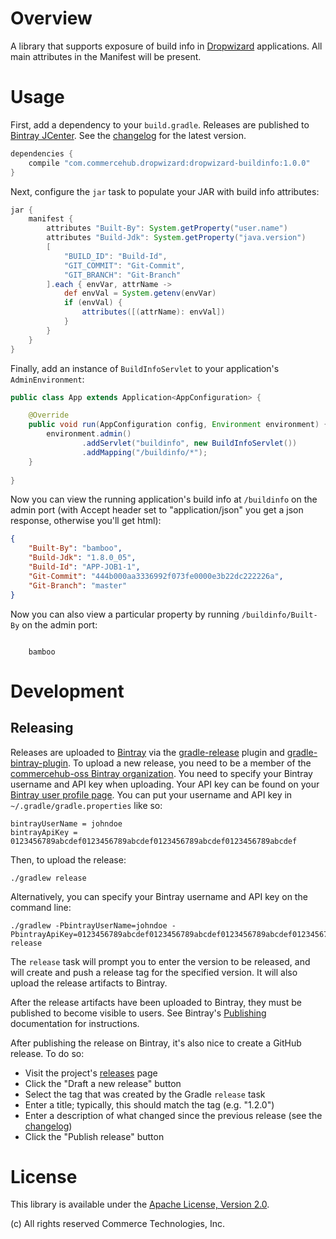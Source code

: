 # Overview

A library that supports exposure of build info in [Dropwizard](http://dropwizard.io/) applications. All main attributes in the Manifest will be present.

# Usage

First, add a dependency to your `build.gradle`.  Releases are published to
[Bintray JCenter](https://bintray.com/bintray/jcenter).  See the [changelog](CHANGES.md) for the latest version.

```groovy
dependencies {
    compile "com.commercehub.dropwizard:dropwizard-buildinfo:1.0.0"
}
```

Next, configure the `jar` task to populate your JAR with build info attributes:

```groovy
jar {
    manifest {
        attributes "Built-By": System.getProperty("user.name")
        attributes "Build-Jdk": System.getProperty("java.version")
        [
            "BUILD_ID": "Build-Id",
            "GIT_COMMIT": "Git-Commit",
            "GIT_BRANCH": "Git-Branch"
        ].each { envVar, attrName ->
            def envVal = System.getenv(envVar)
            if (envVal) {
                attributes([(attrName): envVal])
            }
        }
    }
}
```

Finally, add an instance of `BuildInfoServlet` to your application's `AdminEnvironment`:

```java
public class App extends Application<AppConfiguration> {

    @Override
    public void run(AppConfiguration config, Environment environment) {
        environment.admin()
                .addServlet("buildinfo", new BuildInfoServlet())
                .addMapping("/buildinfo/*");
    }
    
}
```

Now you can view the running application's build info at `/buildinfo` on the admin port (with Accept header set to "application/json" you get a json response, otherwise you'll get html):

```json
{
    "Built-By": "bamboo",
    "Build-Jdk": "1.8.0_05",
    "Build-Id": "APP-JOB1-1",
    "Git-Commit": "444b000aa3336992f073fe0000e3b22dc222226a",
    "Git-Branch": "master"
}
```


Now you can also view a particular property by running `/buildinfo/Built-By` on the admin port:

``` content-type:text/plain

    bamboo

```

# Development

## Releasing
Releases are uploaded to [Bintray](https://bintray.com/) via the
[gradle-release](https://github.com/townsfolk/gradle-release) plugin and
[gradle-bintray-plugin](https://github.com/bintray/gradle-bintray-plugin). To upload a new release, you need to be a
member of the [commercehub-oss Bintray organization](https://bintray.com/commercehub-oss). You need to specify your
Bintray username and API key when uploading. Your API key can be found on your
[Bintray user profile page](https://bintray.com/profile/edit). You can put your username and API key in
`~/.gradle/gradle.properties` like so:

    bintrayUserName = johndoe
    bintrayApiKey = 0123456789abcdef0123456789abcdef0123456789abcdef0123456789abcdef

Then, to upload the release:

    ./gradlew release

Alternatively, you can specify your Bintray username and API key on the command line:

    ./gradlew -PbintrayUserName=johndoe -PbintrayApiKey=0123456789abcdef0123456789abcdef0123456789abcdef0123456789abcdef release

The `release` task will prompt you to enter the version to be released, and will create and push a release tag for the
specified version. It will also upload the release artifacts to Bintray.

After the release artifacts have been uploaded to Bintray, they must be published to become visible to users. See
Bintray's [Publishing](https://bintray.com/docs/uploads/uploads_publishing.html) documentation for instructions.

After publishing the release on Bintray, it's also nice to create a GitHub release. To do so:
*   Visit the project's [releases](https://github.com/commercehub-oss/dropwizard-buildinfo/releases) page
*   Click the "Draft a new release" button
*   Select the tag that was created by the Gradle `release` task
*   Enter a title; typically, this should match the tag (e.g. "1.2.0")
*   Enter a description of what changed since the previous release (see the [changelog](CHANGES.md))
*   Click the "Publish release" button

# License
This library is available under the [Apache License, Version 2.0](http://www.apache.org/licenses/LICENSE-2.0).

(c) All rights reserved Commerce Technologies, Inc.

